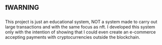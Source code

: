 ## ❗WARNING
This project is just an educational system, NOT a system made to carry out large transactions
and with the same focus as nft. I developed this system only with the intention of showing that 
I could even create an e-commerce accepting payments with cryptocurrencies outside the blockchain.
